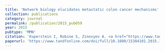 ```yaml
---
title: 'Network biology elucidates metastatic colon cancer mechanisms'
collection: publications
category: journal
permalink: /publication/2015_pub059
year: 2015
pubtype: 'MMN'
citation: 'Kuperstein I, Robine S, Zinovyev A. <a href="https://www.tandfonline.com/doi/full/10.1080/15384101.2015.1060816?scroll=top&needAccess=true">Network biology elucidates metastatic colon cancer mechanisms</a>. 2015. <i>Cell Cycle</i> 14(14):2189-90.'
paperurl: 'https://www.tandfonline.com/doi/full/10.1080/15384101.2015.1060816?scroll=top&needAccess=true'
---
```

